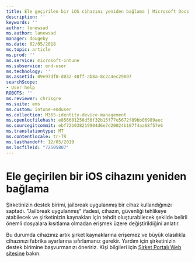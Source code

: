 ```yaml
---
title: Ele geçirilen bir iOS cihazını yeniden bağlama | Microsoft Docs
description: ''
keywords: ''
author: lenewsad
ms.author: lanewsad
manager: dougeby
ms.date: 02/05/2018
ms.topic: article
ms.prod: ''
ms.service: microsoft-intune
ms.subservice: end-user
ms.technology: ''
ms.assetid: 09e97df0-d032-48ff-ab8a-8c2c4ec29897
searchScope:
- User help
ROBOTS: ''
ms.reviewer: chrisgre
ms.suite: ems
ms.custom: intune-enduser
ms.collection: M365-identity-device-management
ms.openlocfilehash: e856681256d56f32b15f77e5672f89bb06989aec
ms.sourcegitcommit: ebf72b038219904d6e7d20024b107f4aa68f57e6
ms.translationtype: MT
ms.contentlocale: tr-TR
ms.lasthandoff: 12/05/2019
ms.locfileid: "72505807"
---
```

# <a name="how-to-reconnect-a-compromised-ios-device"></a>Ele geçirilen bir iOS cihazını yeniden bağlama

Şirketinizin destek birimi, jailbreak uygulanmış bir cihaz kullandığınızı saptadı. "Jailbreak uygulanmış" ifadesi, cihazın, güvenliği tehlikeye atabilecek ve şirketinizin kaynakları için tehdit oluşturabilecek şekilde belirli önemli dosyalara kısıtlama olmadan erişmek üzere değiştirildiğini anlatır. 

Bu durumda cihazınız artık şirket kaynaklarına erişemez ve büyük olasılıkla cihazınızı fabrika ayarlarına sıfırlamanız gerekir. Yardım için şirketinizin destek birimine başvurmanızı öneririz. Kişi bilgileri için [Şirket Portalı Web sitesine](https://go.microsoft.com/fwlink/?linkid=2010980) bakın.
